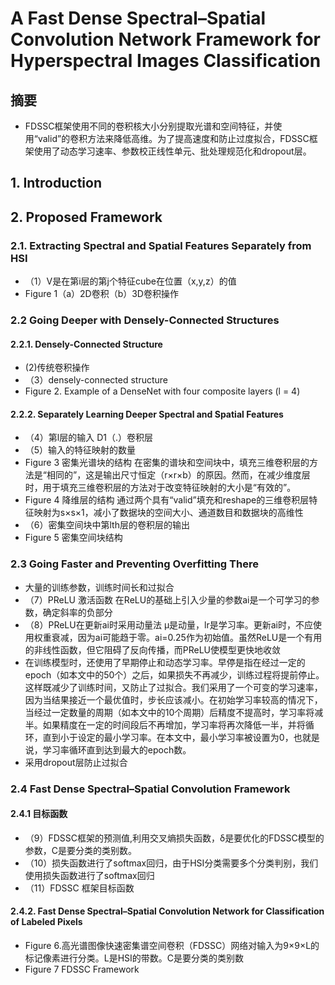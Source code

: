 # A Fast Dense Spectral–Spatial Convolution Network Framework for Hyperspectral Images Classification #
## 摘要 ##
- FDSSC框架使用不同的卷积核大小分别提取光谱和空间特征，并使用“valid”的卷积方法来降低高维。为了提高速度和防止过度拟合，FDSSC框架使用了动态学习速率、参数校正线性单元、批处理规范化和dropout层。
## 1. Introduction ##
## 2. Proposed Framework ##
### 2.1. Extracting Spectral and Spatial Features Separately from HSI ###
- （1）V是在第i层的第j个特征cube在位置（x,y,z）的值
- Figure 1（a）2D卷积（b）3D卷积操作
### 2.2 Going Deeper with Densely-Connected Structures ###
#### 2.2.1. Densely-Connected Structure ####
- (2)传统卷积操作
- （3）densely-connected structure
- Figure 2. Example of a DenseNet with four composite layers (l = 4)
#### 2.2.2. Separately Learning Deeper Spectral and Spatial Features ####
- （4）第l层的输入 D1（.）卷积层
- （5）输入的特征映射的数量
-  Figure 3 密集光谱块的结构 在密集的谱块和空间块中，填充三维卷积层的方法是“相同的”，这是输出尺寸恒定（r×r×b）的原因。然而，在减少维度层时，用于填充三维卷积层的方法对于改变特征映射的大小是“有效的”。
- Figure 4 降维层的结构 通过两个具有“valid”填充和reshape的三维卷积层特征映射为s×s×1，减小了数据块的空间大小、通道数目和数据块的高维性
- （6）密集空间块中第lth层的卷积层的输出
-  Figure 5 密集空间块结构
### 2.3 Going Faster and Preventing Overfitting There ###
- 大量的训练参数，训练时间长和过拟合
- （7）PReLU 激活函数 在ReLU的基础上引入少量的参数ai是一个可学习的参数，确定斜率的负部分
- （8）PReLU在更新ai时采用动量法 µ是动量，lr是学习率。更新ai时，不应使用权重衰减，因为ai可能趋于零。ai=0.25作为初始值。虽然ReLU是一个有用的非线性函数，但它阻碍了反向传播，而PReLU使模型更快地收敛
- 在训练模型时，还使用了早期停止和动态学习率。早停是指在经过一定的epoch（如本文中的50个）之后，如果损失不再减少，训练过程将提前停止。这样既减少了训练时间，又防止了过拟合。我们采用了一个可变的学习速率，因为当结果接近一个最优值时，步长应该减小。在初始学习率较高的情况下，当经过一定数量的周期（如本文中的10个周期）后精度不提高时，学习率将减半。如果精度在一定的时间段后不再增加，学习率将再次降低一半，并将循环，直到小于设定的最小学习率。在本文中，最小学习率被设置为0，也就是说，学习率循环直到达到最大的epoch数。
- 采用dropout层防止过拟合
### 2.4 Fast Dense Spectral–Spatial Convolution Framework ###
#### 2.4.1 目标函数 ####
- （9）FDSSC框架的预测值,利用交叉熵损失函数，δ是要优化的FDSSC模型的参数，C是要分类的类别数。
- （10）损失函数进行了softmax回归，由于HSI分类需要多个分类判别，我们使用损失函数进行了softmax回归
- （11）FDSSC 框架目标函数
#### 2.4.2. Fast Dense Spectral–Spatial Convolution Network for Classification of Labeled Pixels ####
- Figure 6.高光谱图像快速密集谱空间卷积（FDSSC）网络对输入为9×9×L的标记像素进行分类。L是HSI的带数。C是要分类的类别数
- Figure 7 FDSSC Framework
